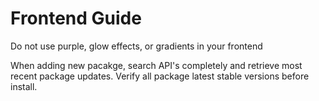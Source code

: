 # Frontend Guide

Do not use purple, glow effects, or gradients in your frontend

When adding new pacakge, search API's completely and retrieve most recent package updates. Verify all package latest stable versions before install.